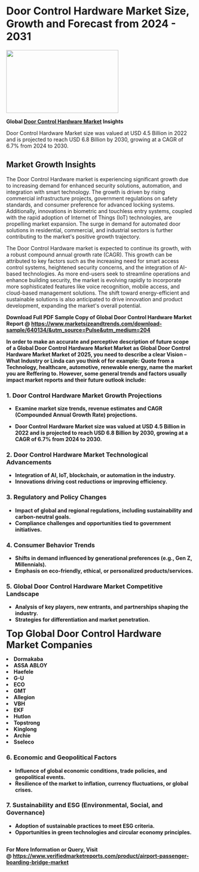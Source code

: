 <H1>Door Control Hardware Market Size, Growth and Forecast from 2024 - 2031</H1><img class="aligncenter size-medium wp-image-584254" src="https://thirdeyenews.in/wp-content/uploads/2024/09/Global-Market-Research-300x168.jpeg" alt="" width="300" height="168" /><p><strong>Global&nbsp;<a href="https://www.marketsizeandtrends.com/download-sample/640134/&amp;utm_source=Pulse&amp;utm_medium=204">Door Control Hardware Market</a> Insights</strong></p><p>Door Control Hardware Market size was valued at USD 4.5 Billion in 2022 and is projected to reach USD 6.8 Billion by 2030, growing at a CAGR of 6.7% from 2024 to 2030.</p><p><h2>Market Growth Insights</h2> <p>The Door Control Hardware market is experiencing significant growth due to increasing demand for enhanced security solutions, automation, and integration with smart technology. The growth is driven by rising commercial infrastructure projects, government regulations on safety standards, and consumer preference for advanced locking systems. Additionally, innovations in biometric and touchless entry systems, coupled with the rapid adoption of Internet of Things (IoT) technologies, are propelling market expansion. The surge in demand for automated door solutions in residential, commercial, and industrial sectors is further contributing to the market's positive growth trajectory.</p> <p><strong></strong></p> <p>The Door Control Hardware market is expected to continue its growth, with a robust compound annual growth rate (CAGR). This growth can be attributed to key factors such as the increasing need for smart access control systems, heightened security concerns, and the integration of AI-based technologies. As more end-users seek to streamline operations and enhance building security, the market is evolving rapidly to incorporate more sophisticated features like voice recognition, mobile access, and cloud-based management solutions. The shift toward energy-efficient and sustainable solutions is also anticipated to drive innovation and product development, expanding the market's overall potential.</p> <p><strong></p><p><span class=""><strong>Download Full PDF Sample Copy of Global Door Control Hardware Market Report</strong> @ <a href="https://www.marketsizeandtrends.com/download-sample/640134/&amp;utm_source=Pulse&amp;utm_medium=204" target="_blank">https://www.marketsizeandtrends.com/download-sample/640134/&amp;utm_source=Pulse&amp;utm_medium=204</a></span></p><p>In order to make an accurate and perceptive description of future scope of a Global&nbsp;Door Control Hardware Market Market as Global&nbsp;Door Control Hardware Market Market of 2025, you need to describe a clear Vision &ndash; What Industry or Linda can you think of for example: Quote from a Technology, healthcare, automotive, renewable energy, name the market you are Reffering to. However, some general trends and factors usually impact market reports and their future outlook include:</p><h3>1.&nbsp;<strong>Door Control Hardware Market Growth Projections</strong></h3><ul><li>Examine market size trends, revenue estimates and CAGR (Compounded Annual Growth Rate) projections.</li><li><p>Door Control Hardware Market size was valued at USD 4.5 Billion in 2022 and is projected to reach USD 6.8 Billion by 2030, growing at a CAGR of 6.7% from 2024 to 2030.</p></li></ul><h3>2.&nbsp;<strong>Door Control Hardware Market Technological Advancements</strong></h3><ul><li>Integration of AI, IoT, blockchain, or automation in the industry.</li><li>Innovations driving cost reductions or improving efficiency.</li></ul><h3>3.&nbsp;<strong>Regulatory and Policy Changes</strong></h3><ul><li>Impact of global and regional regulations, including sustainability and carbon-neutral goals.</li><li>Compliance challenges and opportunities tied to government initiatives.</li></ul><h3>4.&nbsp;<strong>Consumer Behavior Trends</strong></h3><ul><li>Shifts in demand influenced by generational preferences (e.g., Gen Z, Millennials).</li><li>Emphasis on eco-friendly, ethical, or personalized products/services.</li></ul><h3>5.&nbsp;<strong>Global Door Control Hardware Market Competitive Landscape</strong></h3><ul><li>Analysis of key players, new entrants, and partnerships shaping the industry.</li><li>Strategies for differentiation and market penetration.</li></ul><p data-pm-slice="1 1 []"><span style="color: inherit; font-family: inherit; font-size: 25px;">Top Global Door Control Hardware Market Companies</span></p><div class="" data-test-id=""><p><li>Dormakaba</li><li> ASSA ABLOY</li><li> Haefele</li><li> G-U</li><li> ECO</li><li> GMT</li><li> Allegion</li><li> VBH</li><li> EKF</li><li> Hutlon</li><li> Topstrong</li><li> Kinglong</li><li> Archie</li><li> Sseleco</li></p></div><h3>6.&nbsp;<strong>Economic and Geopolitical Factors</strong></h3><ul><li>Influence of global economic conditions, trade policies, and geopolitical events.</li><li>Resilience of the market to inflation, currency fluctuations, or global crises.</li></ul><h3>7.&nbsp;<strong>Sustainability and ESG (Environmental, Social, and Governance)</strong></h3><ul><li>Adoption of sustainable practices to meet ESG criteria.</li><li>Opportunities in green technologies and circular economy principles.</li></ul><h2><strong style="font-size: 14px;">For More Information or Query, Visit @&nbsp;</strong><a style="background-color: #ffffff; font-size: 14px;" href="https://www.marketsizeandtrends.com/report/door-control-hardware-market/" target="_blank">https://www.verifiedmarketreports.com/product/airport-passenger-boarding-bridge-market</a></h2>
